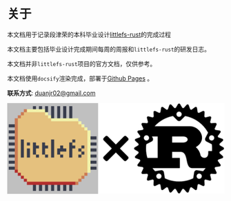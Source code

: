 # 关于

本文档用于记录段津荣的本科毕业设计[littlefs-rust](https://github.com/duanjr/littlefs-rust)的完成过程

本文档主要包括毕业设计完成期间每周的周报和`littlefs-rust`的研发日志。

本文档并非`littlefs-rust`项目的官方文档，仅供参考。

本文档使用`docsify`渲染完成，部署于[Github Pages](https://duanjr.github.io/GraduationProjectRecords/#/) 。

**联系方式**: duanjr02@gmail.com

![](asserts/littlefs_rust.png ':class=myImageClass')